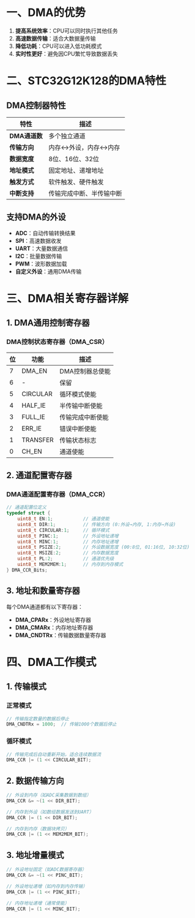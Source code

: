 # 一、DMA的优势

1. **提高系统效率**：CPU可以同时执行其他任务
2. **高速数据传输**：适合大数据量传输
3. **降低功耗**：CPU可以进入低功耗模式
4. **实时性更好**：避免因CPU繁忙导致数据丢失

# 二、STC32G12K128的DMA特性

## DMA控制器特性

|特性|描述|
|---|---|
|**DMA通道数**|多个独立通道|
|**传输方向**|内存↔外设，内存↔内存|
|**数据宽度**|8位、16位、32位|
|**地址模式**|固定地址、递增地址|
|**触发方式**|软件触发、硬件触发|
|**中断支持**|传输完成中断、半传输中断|

## 支持DMA的外设

- **ADC**：自动传输转换结果
- **SPI**：高速数据收发
- **UART**：大量数据通信
- **I2C**：批量数据传输
- **PWM**：波形数据加载
- **自定义外设**：通用DMA传输

# 三、DMA相关寄存器详解

## 1. DMA通用控制寄存器

### DMA控制状态寄存器（DMA_CSR）

|位|功能|描述|
|---|---|---|
|7|DMA_EN|DMA控制器总使能|
|6|-|保留|
|5|CIRCULAR|循环模式使能|
|4|HALF_IE|半传输中断使能|
|3|FULL_IE|传输完成中断使能|
|2|ERR_IE|错误中断使能|
|1|TRANSFER|传输状态标志|
|0|CH_EN|通道使能|

## 2. 通道配置寄存器

### DMA通道配置寄存器（DMA_CCR）

```c
// 通道配置位定义
typedef struct {
    uint8_t EN:1;           // 通道使能
    uint8_t DIR:1;          // 传输方向 (0:外设→内存, 1:内存→外设)
    uint8_t CIRCULAR:1;     // 循环模式
    uint8_t PINC:1;         // 外设地址递增
    uint8_t MINC:1;         // 内存地址递增
    uint8_t PSIZE:2;        // 外设数据宽度 (00:8位, 01:16位, 10:32位)
    uint8_t MSIZE:2;        // 内存数据宽度
    uint8_t PL:2;           // 通道优先级
    uint8_t MEM2MEM:1;      // 内存到内存模式
} DMA_CCR_Bits;
```

## 3. 地址和数量寄存器

每个DMA通道都有以下寄存器：

- **DMA_CPARx**：外设地址寄存器
- **DMA_CMARx**：内存地址寄存器
- **DMA_CNDTRx**：传输数据数量寄存器

# 四、DMA工作模式

## 1. 传输模式

### 正常模式

```c
// 传输指定数量的数据后停止
DMA_CNDTRx = 1000;  // 传输1000个数据后停止
```

### 循环模式

```c
// 传输完成后自动重新开始，适合连续数据流
DMA_CCR |= (1 << CIRCULAR_BIT);
```

## 2. 数据传输方向

```c
// 外设到内存（如ADC采集数据到数组）
DMA_CCR &= ~(1 << DIR_BIT);

// 内存到外设（如数组数据发送到UART）
DMA_CCR |= (1 << DIR_BIT);

// 内存到内存（数据块拷贝）
DMA_CCR |= (1 << MEM2MEM_BIT);
```

## 3. 地址增量模式

```c
// 外设地址固定（如ADC数据寄存器）
DMA_CCR &= ~(1 << PINC_BIT);

// 外设地址递增（如内存到内存传输）
DMA_CCR |= (1 << PINC_BIT);

// 内存地址递增（通常使能）
DMA_CCR |= (1 << MINC_BIT);
```
